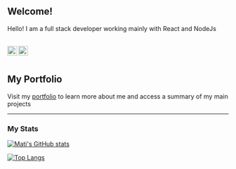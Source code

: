 ## Welcome! 
Hello! I am a full stack developer working mainly with React and NodeJs

<br/>

<a href="https://www.linkedin.com/in/mati-diaz/">
<img align="left" alt="Matias Diaz Linkedin" width="22px" src="https://icongr.am/fontawesome/linkedin.svg?size=50&color=2a6ecb" />
</a>
<a href="https://portfolio-mdr.vercel.app/" target="blank">
<img align="left" alt="Matias Diaz Portfolio" width="22px" src="https://icongr.am/fontawesome/link.svg?size=50&color=2a6ecb" />
</a>

<br/>
<br/>

## My Portfolio

Visit my [portfolio](https://portfolio-mdr.vercel.app/) to learn more about me and access a summary of my main projects

***

### My Stats

[![Mati's GitHub stats](https://github-readme-stats.vercel.app/api?username=mati-diaz&show_icons=true&bg_color=0e1117&text_color=c9d1d9&include_all_commits=true&hide_border=true)](https://github.com/mati-diaz/github-readme-stats)

[![Top Langs](https://github-readme-stats.vercel.app/api/top-langs/?username=mati-diaz&layout=compact&show_icons=true&bg_color=0e1117&text_color=c9d1d9&hide_border=true)](https://github.com/mati-diaz/github-readme-stats)
